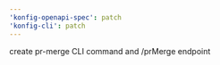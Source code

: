 ```yaml
---
'konfig-openapi-spec': patch
'konfig-cli': patch
---
```


create pr-merge CLI command and /prMerge endpoint
